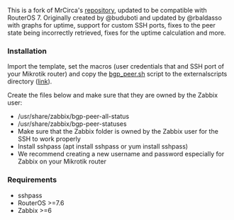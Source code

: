 This is a fork of MrCirca's [repository](https://github.com/MrCirca/zabbix-routeros-bgp), updated to be compatible with RouterOS 7. Originally created by @buduboti and updated by @rbaldasso with graphs for uptime, support for custom SSH ports, fixes to the peer state being incorrectly retrieved, fixes for the uptime calculation and more.

### Installation

Import the template, set the macros (user credentials that and SSH port of your Mikrotik router) and copy the [bgp_peer.sh](/bgp_peer.sh) script to the externalscripts directory ([link](https://www.zabbix.com/documentation/current/en/manual/config/items/itemtypes/external#external-check-result)).

Create the files below and make sure that they are owned by the Zabbix user:

 * /usr/share/zabbix/bgp-peer-all-status
 * /usr/share/zabbix/bgp-peer-statuses
 * Make sure that the Zabbix folder is owned by the Zabbix user for the SSH to work properly
 * Install sshpass (apt install sshpass or yum install sshpass)
 * We recommend creating a new username and password especially for Zabbix on your Mikrotik router
 
### Requirements

 * sshpass
 * RouterOS >=7.6
 * Zabbix >=6
